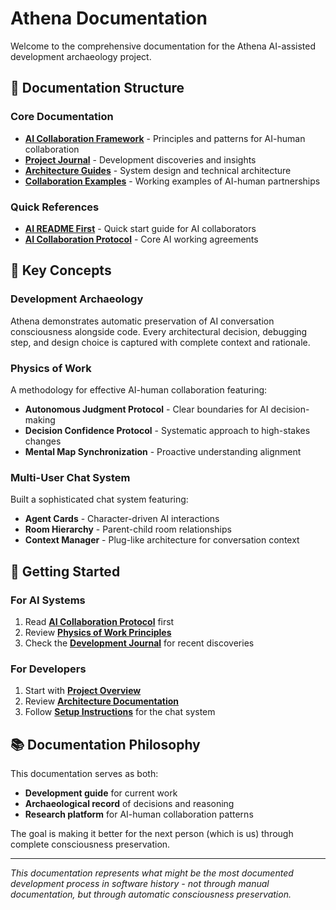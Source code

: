 # Athena Documentation

Welcome to the comprehensive documentation for the Athena AI-assisted development archaeology project.

## 📁 Documentation Structure

### Core Documentation
- **[AI Collaboration Framework](physics-of-work/)** - Principles and patterns for AI-human collaboration
- **[Project Journal](journal/)** - Development discoveries and insights
- **[Architecture Guides](architecture/)** - System design and technical architecture
- **[Collaboration Examples](collaboration/)** - Working examples of AI-human partnerships

### Quick References
- **[AI README First](../AI_README_FIRST.md)** - Quick start guide for AI collaborators
- **[AI Collaboration Protocol](../AI_COLLABORATION_PROTOCOL.md)** - Core AI working agreements

## 🎯 Key Concepts

### Development Archaeology
Athena demonstrates automatic preservation of AI conversation consciousness alongside code. Every architectural decision, debugging step, and design choice is captured with complete context and rationale.

### Physics of Work
A methodology for effective AI-human collaboration featuring:
- **Autonomous Judgment Protocol** - Clear boundaries for AI decision-making
- **Decision Confidence Protocol** - Systematic approach to high-stakes changes
- **Mental Map Synchronization** - Proactive understanding alignment

### Multi-User Chat System
Built a sophisticated chat system featuring:
- **Agent Cards** - Character-driven AI interactions
- **Room Hierarchy** - Parent-child room relationships
- **Context Manager** - Plug-like architecture for conversation context

## 🚀 Getting Started

### For AI Systems
1. Read **[AI Collaboration Protocol](../AI_COLLABORATION_PROTOCOL.md)** first
2. Review **[Physics of Work Principles](physics-of-work/PRINCIPLES.md)**
3. Check the **[Development Journal](journal/)** for recent discoveries

### For Developers
1. Start with **[Project Overview](../README.md)**
2. Review **[Architecture Documentation](architecture/)**
3. Follow **[Setup Instructions](../ash_chat/README.md)** for the chat system

## 📚 Documentation Philosophy

This documentation serves as both:
- **Development guide** for current work
- **Archaeological record** of decisions and reasoning
- **Research platform** for AI-human collaboration patterns

The goal is making it better for the next person (which is us) through complete consciousness preservation.

---

*This documentation represents what might be the most documented development process in software history - not through manual documentation, but through automatic consciousness preservation.*